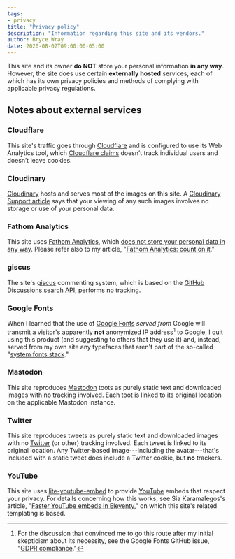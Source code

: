 ```yaml
---
tags:
- privacy
title: "Privacy policy"
description: "Information regarding this site and its vendors."
author: Bryce Wray
date: 2020-08-02T09:00:00-05:00
---
```


This site and its owner **do NOT** store your personal information **in any way**. However, the site does use certain **externally hosted** services, each of which has its own privacy policies and methods of complying with applicable privacy regulations.

## Notes about external services

### Cloudflare

This site's traffic goes through [Cloudflare](https://cloudflare.com) and is configured to use its Web Analytics tool, which [Cloudflare claims](https://blog.cloudflare.com/privacy-first-web-analytics/) doesn’t track individual users and doesn’t leave cookies.

### Cloudinary

[Cloudinary](https://cloudinary.com) hosts and serves most of the images on this site. A [Cloudinary Support article](https://support.cloudinary.com/hc/en-us/articles/360020207811-Does-Cloudinary-Store-Any-Cookies-) says that your viewing of any such images involves no storage or use of your personal data.

### Fathom Analytics

This site uses [Fathom Analytics](https://usefathom.com), which [does not store your personal data in any way](https://usefathom.com/blog/anonymization). Please refer also to my article, "[Fathom Analytics: count on it](/posts/2020/06/fathom-analytics-count-on-it/)."

### giscus

The site's [giscus](https://giscus.app) commenting system, which is based on the [GitHub Discussions search API](https://docs.github.com/en/graphql/guides/using-the-graphql-api-for-discussions#search), performs no tracking.

### Google Fonts

When I learned that the use of [Google Fonts](https://fonts.google.com) *served from* Google will transmit a visitor's apparently **not** anonymized IP address[^Issue1495] to Google, I quit using this product (and suggesting to others that they use it) and, instead, served from my own site any typefaces that aren't part of the so-called "[system fonts stack](/posts/2018/10/web-typography-part-2/)."

[^Issue1495]: For the discussion that convinced me to go this route after my initial skepticism about its necessity, see the Google Fonts GitHub issue, "[GDPR compliance](https://github.com/google/fonts/issues/1495)."

### Mastodon

This site reproduces [Mastodon](https://join.mastodon.org) toots as purely static text and downloaded images with no tracking involved. Each toot is linked to its original location on the applicable Mastodon instance.

### Twitter

This site reproduces tweets as purely static text and downloaded images with no [Twitter](https://twitter.com) (or other) tracking involved. Each tweet is linked to its original location. Any Twitter-based image---including the avatar---that's included with a static tweet does include a Twitter cookie, but **no** trackers.

### YouTube

This site uses [lite-youtube-embed](https://github.com/paulirish/lite-youtube-embed) to provide [YouTube](https://youtube.com) embeds that respect your privacy. For details concerning how this works, see Sia Karamalegos's article, "[Faster YouTube embeds in Eleventy](https://sia.codes/posts/lite-youtube-embed-eleventy/)," on which this site's related templating is based.
